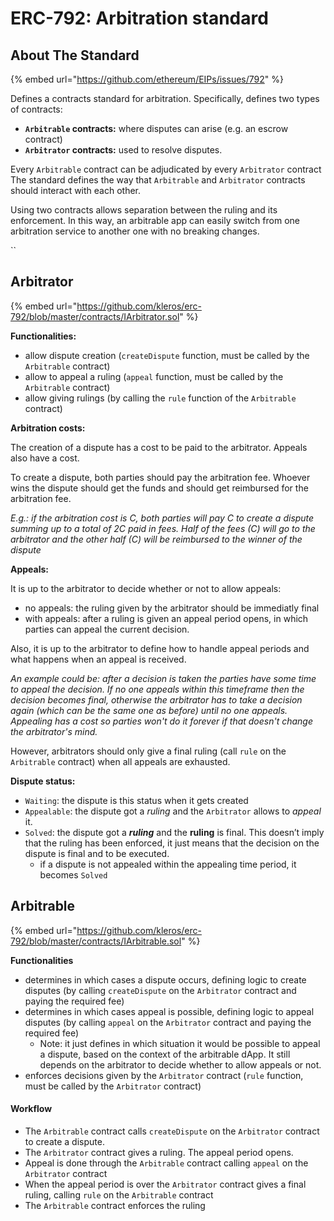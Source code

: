 # ERC-792: Arbitration standard

## About The Standard

{% embed url="https://github.com/ethereum/EIPs/issues/792" %}

Defines a contracts standard for arbitration. Specifically, defines two types of contracts:

* **`Arbitrable` contracts:** where disputes can arise (e.g. an escrow contract)
* **`Arbitrator` contracts:** used to resolve disputes.

Every `Arbitrable` contract can be adjudicated by every `Arbitrator` contract The standard defines the way that `Arbitrable` and `Arbitrator` contracts should interact with each other.

Using two contracts allows separation between the ruling and its enforcement. In this way, an arbitrable app can easily switch from one arbitration service to another one with no breaking changes.

``

## Arbitrator

{% embed url="https://github.com/kleros/erc-792/blob/master/contracts/IArbitrator.sol" %}

**Functionalities:**

* allow dispute creation (`createDispute` function, must be called by the `Arbitrable` contract)
* allow to appeal a ruling (`appeal` function, must be called by the `Arbitrable` contract)
* allow giving rulings (by calling the `rule` function of the `Arbitrable` contract)

**Arbitration costs:**

The creation of a dispute has a cost to be paid to the arbitrator. Appeals also have a cost.

To create a dispute, both parties should pay the arbitration fee. Whoever wins the dispute should get the funds and should get reimbursed for the arbitration fee.

_E.g.: if the arbitration cost is C, both parties will pay C to create a dispute summing up to a total of 2C paid in fees. Half of the fees (C) will go to the arbitrator and the other half (C) will be reimbursed to the winner of the dispute_

**Appeals:**

It is up to the arbitrator to decide whether or not to allow appeals:

* no appeals: the ruling given by the arbitrator should be immediatly final
* with appeals: after a ruling is given an appeal period opens, in which parties can appeal the current decision.

Also, it is up to the arbitrator to define how to handle appeal periods and what happens when an appeal is received.

_An example could be: after a decision is taken the parties have some time to appeal the decision. If no one appeals within this timeframe then the decision becomes final, otherwise the arbitrator has to take a decision again (which can be the same one as before) until no one appeals. Appealing has a cost so parties won't do it forever if that doesn't change the arbitrator's mind._

However, arbitrators should only give a final ruling (call `rule` on the `Arbitrable` contract) when all appeals are exhausted.

**Dispute status:**

* `Waiting`: the dispute is this status when it gets created
* `Appealable`: the dispute got a _ruling_ and the `Arbitrator` allows to _appeal_ it.
* `Solved`: the dispute got a _**ruling**_ and the **ruling** is final. This doesn’t imply that the ruling has been enforced, it just means that the decision on the dispute is final and to be executed.
  * if a dispute is not appealed within the appealing time period, it becomes `Solved`

## Arbitrable

{% embed url="https://github.com/kleros/erc-792/blob/master/contracts/IArbitrable.sol" %}

**Functionalities**

* determines in which cases a dispute occurs, defining logic to create disputes (by calling `createDispute` on the `Arbitrator` contract and paying the required fee)
* determines in which cases appeal is possible, defining logic to appeal disputes (by calling `appeal` on the `Arbitrator` contract and paying the required fee)
  * Note: it just defines in which situation it would be possible to appeal a dispute, based on the context of the arbitrable dApp. It still depends on the arbitrator to decide whether to allow appeals or not.
* enforces decisions given by the `Arbitrator` contract (`rule` function, must be called by the `Arbitrator` contract)

#### Workflow

* The `Arbitrable` contract calls `createDispute` on the `Arbitrator` contract to create a dispute.
* The `Arbitrator` contract gives a ruling. The appeal period opens.
* Appeal is done through the `Arbitrable` contract calling `appeal` on the `Arbitrator` contract
* When the appeal period is over the `Arbitrator` contract gives a final ruling, calling `rule` on the `Arbitrable` contract
* The `Arbitrable` contract enforces the ruling
